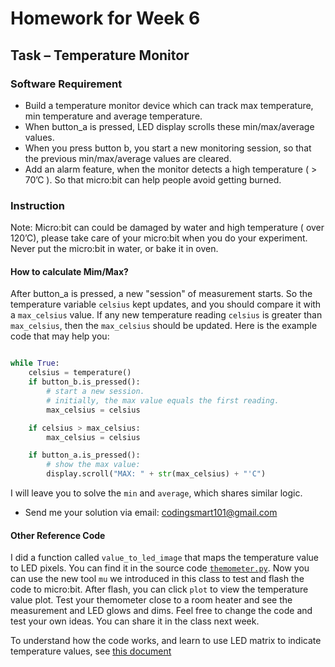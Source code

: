 # Homework for Week 6

## Task – Temperature Monitor

### Software Requirement

* Build a temperature monitor device which can track max temperature, min temperature and average temperature.
* When button_a is pressed, LED display scrolls these min/max/average values.
* When you press button b, you start a new monitoring session, so that the previous min/max/average values are cleared.
* Add an alarm feature, when the monitor detects a high temperature ( > 70’C ). So that micro:bit can help people avoid getting burned.

### Instruction

Note: Micro:bit can could be damaged by water and high temperature ( over 120’C), please take care of your micro:bit when you do your experiment. Never put the micro:bit in water, or bake it in oven. 

#### How to calculate Mim/Max?

After button_a is pressed, a new "session" of measurement starts. So the temperature variable `celsius` kept updates, and you should compare it with a `max_celsius` value. If any new temperature reading `celsius` is greater than `max_celsius`, then the `max_celsius` should be updated. Here is the example code that may help you: 

```python

while True:
    celsius = temperature()
    if button_b.is_pressed():
        # start a new session. 
        # initially, the max value equals the first reading. 
        max_celsius = celsius

    if celsius > max_celsius:
        max_celsius = celsius

    if button_a.is_pressed():
        # show the max value: 
        display.scroll("MAX: " + str(max_celsius) + "'C")

```

I will leave you to solve the `min` and `average`, which shares similar logic. 

 * Send me your solution via email: codingsmart101@gmail.com


#### Other Reference Code

I did a function called `value_to_led_image` that maps the temperature value to LED pixels. You can find it in the source code [`themometer.py`](themometer.py). Now you can use the new tool `mu` we introduced in this class to test and flash the code to micro:bit. After flash, you can click `plot` to view the temperature value plot. Test your themometer close to a room heater and see the measurement and LED glows and dims. Feel free to change the code and test your own ideas. You can share it in the class next week.

To understand how the code works, and learn to use LED matrix to indicate temperature values, see [this document](https://microbit-challenges.readthedocs.io/en/latest/tutorials/display.html#advanced-functions)
